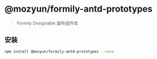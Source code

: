 # @mozyun/formily-antd-prototypes

> Formily Designable 画布组件库

## 安装

```bash
npm install @mozyun/formily-antd-prototypes --save
```
